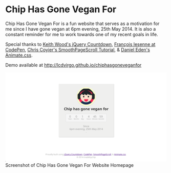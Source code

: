 Chip Has Gone Vegan For
===================

Chip Has Gone Vegan For is a fun website that serves as a motivation for me since I have gone vegan at 6pm evening, 25th May 2014. It is also a constant reminder for me to work towards one of my recent goals in life.

Special thanks to [Keith Wood's jQuery Countdown](http://keith-wood.name/countdown.html), [François lesenne at CodePen](http://codepen.io/macreart/pen/wxFDg), [Chris Coyier's SmoothPageScroll Tutorial](http://css-tricks.com/snippets/jquery/smooth-scrolling/), & [Daniel Eden's Animate.css](http://daneden.github.io/animate.css/). 

Demo available at http://lcdvirgo.github.io/chiphasgoneveganfor

![alt tag](https://raw.githubusercontent.com/lcdvirgo/chiphasgoneveganfor/gh-pages/screenshot.png)
Screenshot of Chip Has Gone Vegan For Website Homepage
